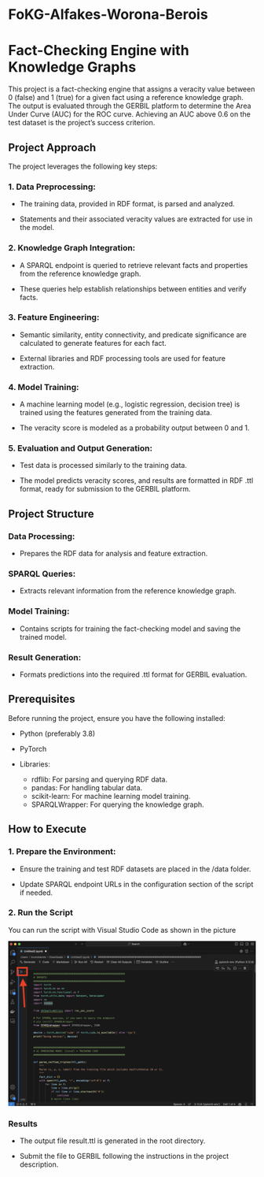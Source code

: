 # FoKG-Alfakes-Worona-Berois

# Fact-Checking Engine with Knowledge Graphs

This project is a fact-checking engine that assigns a veracity value between 0 (false) and 1 (true) for a given fact using a reference knowledge graph. The output is evaluated through the GERBIL platform to determine the Area Under Curve (AUC) for the ROC curve. Achieving an AUC above 0.6 on the test dataset is the project’s success criterion.

## Project Approach

The project leverages the following key steps:

### 1.	Data Preprocessing:

- The training data, provided in RDF format, is parsed and analyzed.

- Statements and their associated veracity values are extracted for use in the model.

### 2.	Knowledge Graph Integration:

- A SPARQL endpoint is queried to retrieve relevant facts and properties from the reference knowledge graph.

- These queries help establish relationships between entities and verify facts.

### 3.	Feature Engineering:

- Semantic similarity, entity connectivity, and predicate significance are calculated to generate features for each fact.

- External libraries and RDF processing tools are used for feature extraction.

### 4.	Model Training:

- A machine learning model (e.g., logistic regression, decision tree) is trained using the features generated from the training data.

- The veracity score is modeled as a probability output between 0 and 1.

### 5.	Evaluation and Output Generation:

- Test data is processed similarly to the training data.

- The model predicts veracity scores, and results are formatted in RDF .ttl format, ready for submission to the GERBIL platform.


## Project Structure


### Data Processing:

- Prepares the RDF data for analysis and feature extraction.

### SPARQL Queries:

- Extracts relevant information from the reference knowledge graph.

### Model Training:

- Contains scripts for training the fact-checking model and saving the trained model.

### Result Generation:

- Formats predictions into the required .ttl format for GERBIL evaluation.


## Prerequisites

Before running the project, ensure you have the following installed:

- Python (preferably 3.8)

- PyTorch

- Libraries:
    * rdflib: For parsing and querying RDF data.
    * pandas: For handling tabular data.
    * scikit-learn: For machine learning model training.
    * SPARQLWrapper: For querying the knowledge graph.


## How to Execute

### 1. Prepare the Environment:

- Ensure the training and test RDF datasets are placed in the /data folder.

- Update SPARQL endpoint URLs in the configuration section of the script if needed.

### 2. Run the Script

You can run the script with Visual Studio Code as shown in the picture

![image](./img/execute.png)

### Results

- The output file result.ttl is generated in the root directory.

- Submit the file to GERBIL following the instructions in the project description.